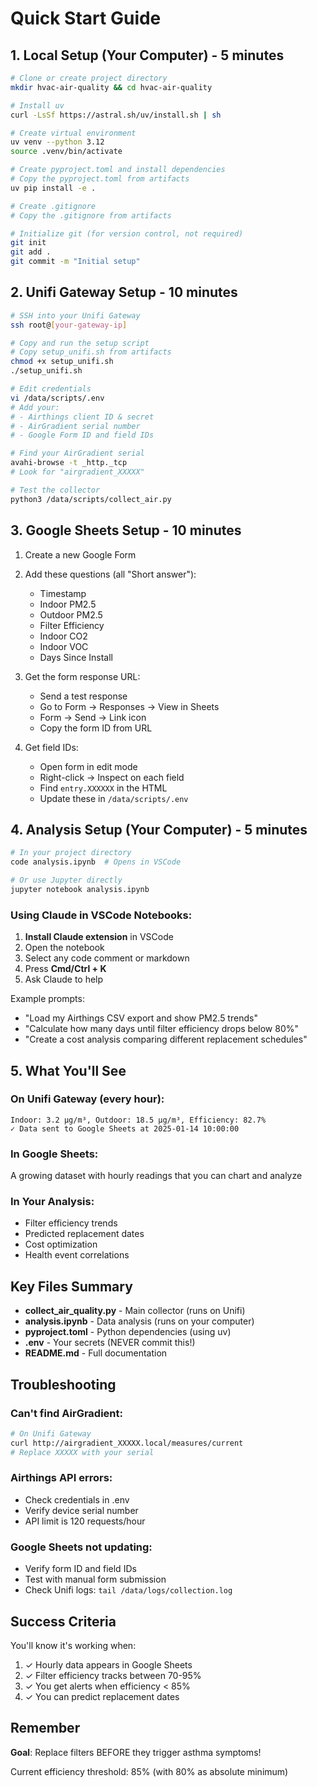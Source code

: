 # Quick Start Guide

## 1. Local Setup (Your Computer) - 5 minutes

```bash
# Clone or create project directory
mkdir hvac-air-quality && cd hvac-air-quality

# Install uv
curl -LsSf https://astral.sh/uv/install.sh | sh

# Create virtual environment
uv venv --python 3.12
source .venv/bin/activate

# Create pyproject.toml and install dependencies
# Copy the pyproject.toml from artifacts
uv pip install -e .

# Create .gitignore
# Copy the .gitignore from artifacts

# Initialize git (for version control, not required)
git init
git add .
git commit -m "Initial setup"
```

## 2. Unifi Gateway Setup - 10 minutes

```bash
# SSH into your Unifi Gateway
ssh root@[your-gateway-ip]

# Copy and run the setup script
# Copy setup_unifi.sh from artifacts
chmod +x setup_unifi.sh
./setup_unifi.sh

# Edit credentials
vi /data/scripts/.env
# Add your:
# - Airthings client ID & secret
# - AirGradient serial number
# - Google Form ID and field IDs

# Find your AirGradient serial
avahi-browse -t _http._tcp
# Look for "airgradient_XXXXX"

# Test the collector
python3 /data/scripts/collect_air.py
```

## 3. Google Sheets Setup - 10 minutes

1. Create a new Google Form
2. Add these questions (all "Short answer"):
   - Timestamp
   - Indoor PM2.5
   - Outdoor PM2.5
   - Filter Efficiency
   - Indoor CO2
   - Indoor VOC
   - Days Since Install

3. Get the form response URL:
   - Send a test response
   - Go to Form → Responses → View in Sheets
   - Form → Send → Link icon
   - Copy the form ID from URL

4. Get field IDs:
   - Open form in edit mode
   - Right-click → Inspect on each field
   - Find `entry.XXXXXX` in the HTML
   - Update these in `/data/scripts/.env`

## 4. Analysis Setup (Your Computer) - 5 minutes

```bash
# In your project directory
code analysis.ipynb  # Opens in VSCode

# Or use Jupyter directly
jupyter notebook analysis.ipynb
```

### Using Claude in VSCode Notebooks:

1. **Install Claude extension** in VSCode
2. Open the notebook
3. Select any code comment or markdown
4. Press **Cmd/Ctrl + K**
5. Ask Claude to help

Example prompts:
- "Load my Airthings CSV export and show PM2.5 trends"
- "Calculate how many days until filter efficiency drops below 80%"
- "Create a cost analysis comparing different replacement schedules"

## 5. What You'll See

### On Unifi Gateway (every hour):
```
Indoor: 3.2 μg/m³, Outdoor: 18.5 μg/m³, Efficiency: 82.7%
✓ Data sent to Google Sheets at 2025-01-14 10:00:00
```

### In Google Sheets:
A growing dataset with hourly readings that you can chart and analyze

### In Your Analysis:
- Filter efficiency trends
- Predicted replacement dates
- Cost optimization
- Health event correlations

## Key Files Summary

- **collect_air_quality.py** - Main collector (runs on Unifi)
- **analysis.ipynb** - Data analysis (runs on your computer)
- **pyproject.toml** - Python dependencies (using uv)
- **.env** - Your secrets (NEVER commit this!)
- **README.md** - Full documentation

## Troubleshooting

### Can't find AirGradient:
```bash
# On Unifi Gateway
curl http://airgradient_XXXXX.local/measures/current
# Replace XXXXX with your serial
```

### Airthings API errors:
- Check credentials in .env
- Verify device serial number
- API limit is 120 requests/hour

### Google Sheets not updating:
- Verify form ID and field IDs
- Test with manual form submission
- Check Unifi logs: `tail /data/logs/collection.log`

## Success Criteria

You'll know it's working when:
1. ✓ Hourly data appears in Google Sheets
2. ✓ Filter efficiency tracks between 70-95%
3. ✓ You get alerts when efficiency < 85%
4. ✓ You can predict replacement dates

## Remember

**Goal**: Replace filters BEFORE they trigger asthma symptoms!

Current efficiency threshold: 85% (with 80% as absolute minimum)

